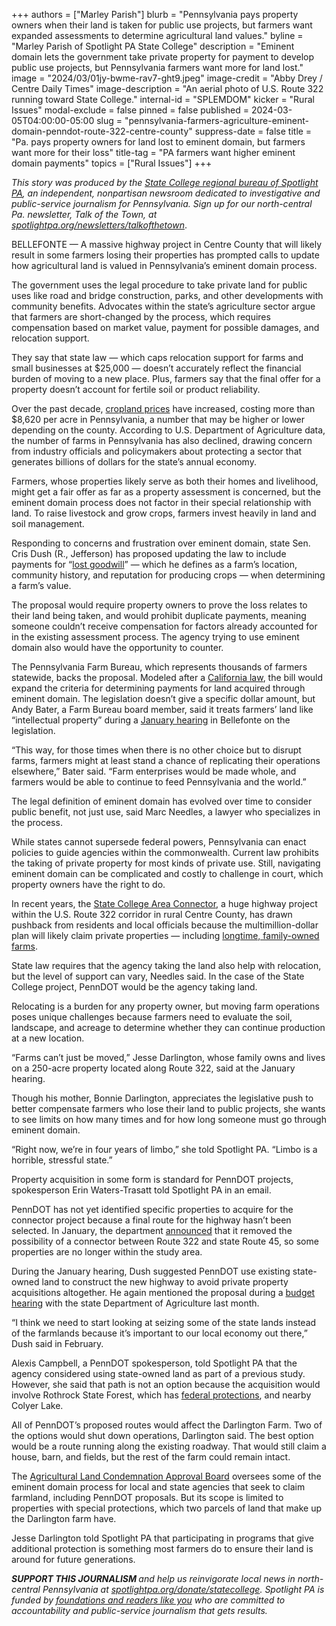 +++
authors = ["Marley Parish"]
blurb = "Pennsylvania pays property owners when their land is taken for public use projects, but farmers want expanded assessments to determine agricultural land values."
byline = "Marley Parish of Spotlight PA State College"
description = "Eminent domain lets the government take private property for payment to develop public use projects, but Pennsylvania farmers want more for land lost."
image = "2024/03/01jy-bwme-rav7-ght9.jpeg"
image-credit = "Abby Drey / Centre Daily Times"
image-description = "An aerial photo of U.S. Route 322 running toward State College."
internal-id = "SPLEMDOM"
kicker = "Rural Issues"
modal-exclude = false
pinned = false
published = 2024-03-05T04:00:00-05:00
slug = "pennsylvania-farmers-agriculture-eminent-domain-penndot-route-322-centre-county"
suppress-date = false
title = "Pa. pays property owners for land lost to eminent domain, but farmers want more for their loss"
title-tag = "PA farmers want higher eminent domain payments"
topics = ["Rural Issues"]
+++

<em>This story was produced by the </em><a href="https://www.spotlightpa.org/statecollege"><em>State College regional bureau of Spotlight PA</em></a><em>, an independent, nonpartisan newsroom dedicated to investigative and public-service journalism for Pennsylvania. Sign up for our north-central Pa. newsletter, Talk of the Town, at </em><a href="https://www.spotlightpa.org/newsletters/talkofthetown"><em>spotlightpa.org/newsletters/talkofthetown</em></a>.<em></em>

BELLEFONTE — A massive highway project in Centre County that will likely result in some farmers losing their properties has prompted calls to update how agricultural land is valued in Pennsylvania’s eminent domain process.

The government uses the legal procedure to take private land for public uses like road and bridge construction, parks, and other developments with community benefits. Advocates within the state’s agriculture sector argue that farmers are short-changed by the process, which requires compensation based on market value, payment for possible damages, and relocation support.

They say that state law — which caps relocation support for farms and small businesses at $25,000 — doesn’t accurately reflect the financial burden of moving to a new place. Plus, farmers say that the final offer for a property doesn’t account for fertile soil or product reliability.

Over the past decade, <a href="https://www.nass.usda.gov/Publications/Highlights/2023/2023LandValuesCashRents_FINAL.pdf">cropland prices</a> have increased, costing more than $8,620 per acre in Pennsylvania, a number that may be higher or lower depending on the county. According to U.S. Department of Agriculture data, the number of farms in Pennsylvania has also declined, drawing concern from industry officials and policymakers about protecting a sector that generates billions of dollars for the state’s annual economy.

Farmers, whose properties likely serve as both their homes and livelihood, might get a fair offer as far as a property assessment is concerned, but the eminent domain process does not factor in their special relationship with land. To raise livestock and grow crops, farmers invest heavily in land and soil management.

<script src="https://www.spotlightpa.org/embed.js" async></script><div data-spl-embed-version="1" data-spl-src="https://www.spotlightpa.org/embeds/newsletter/?cta=Sign%20up%20for%20our%20new%20regional%20newsletter%2C%20%3Cb%3ETalk%20of%20the%20Town%3C%2Fb%3E%2C%20and%20get%20all%20the%20news%20and%20notes%20from%20State%20College%20and%20north-central%20PA.&button=Sign%20Up%20Now&preselect=state_college&eyebrow=DON'T%20MISS%20A%20BEAT"></div>

Responding to concerns and frustration over eminent domain, state Sen. Cris Dush (R., Jefferson) has proposed updating the law to include payments for “<a href="https://www.legis.state.pa.us/cfdocs/billInfo/billInfo.cfm?sYear=2023&amp;sInd=0&amp;body=S&amp;type=B&amp;bn=800#:~:text=Short%20Title%3A,of%20goodwill%20of%20farm%20operation.">lost goodwill</a>” — which he defines as a farm’s location, community history, and reputation for producing crops — when determining a farm’s value.

The proposal would require property owners to prove the loss relates to their land being taken, and would prohibit duplicate payments, meaning someone couldn’t receive compensation for factors already accounted for in the existing assessment process. The agency trying to use eminent domain also would have the opportunity to counter.

The Pennsylvania Farm Bureau, which represents thousands of farmers statewide, backs the proposal. Modeled after a <a href="https://codes.findlaw.com/ca/code-of-civil-procedure/ccp-sect-1250-410/#:~:text=(a)%20At%20least%2020%20days,for%20compensation%20in%20the%20proceeding.">California law</a>, the bill would expand the criteria for determining payments for land acquired through eminent domain. The legislation doesn’t give a specific dollar amount, but Andy Bater, a Farm Bureau board member, said it treats farmers’ land like “intellectual property” during a <a href="https://stategovernment.pasenategop.com/sg-012224/">January hearing</a> in Bellefonte on the legislation.

“This way, for those times when there is no other choice but to disrupt farms, farmers might at least stand a chance of replicating their operations elsewhere,” Bater said. “Farm enterprises would be made whole, and farmers would be able to continue to feed Pennsylvania and the world.”

The legal definition of eminent domain has evolved over time to consider public benefit, not just use, said Marc Needles, a lawyer who specializes in the process.

While states cannot supersede federal powers, Pennsylvania can enact policies to guide agencies within the commonwealth. Current law prohibits the taking of private property for most kinds of private use. Still, navigating eminent domain can be complicated and costly to challenge in court, which property owners have the right to do.

In recent years, the <a href="https://www.penndot.pa.gov/RegionalOffices/district-2/ConstructionsProjectsAndRoadwork/SCAC/Pages/default.aspx">State College Area Connector</a>, a huge highway project within the U.S. Route 322 corridor in rural Centre County, has drawn pushback from residents and local officials because the multimillion-dollar plan will likely claim private properties — including <a href="https://www.centredaily.com/news/local/community/article259874035.html">longtime, family-owned farms</a>.

State law requires that the agency taking the land also help with relocation, but the level of support can vary, Needles said. In the case of the State College project, PennDOT would be the agency taking land.

Relocating is a burden for any property owner, but moving farm operations poses unique challenges because farmers need to evaluate the soil, landscape, and acreage to determine whether they can continue production at a new location.

<script src="https://www.spotlightpa.org/embed.js" async></script><div data-spl-embed-version="1" data-spl-src="https://www.spotlightpa.org/embeds/donate/"></div>

“Farms can’t just be moved,” Jesse Darlington, whose family owns and lives on a 250-acre property located along Route 322, said at the January hearing.

Though his mother, Bonnie Darlington, appreciates the legislative push to better compensate farmers who lose their land to public projects, she wants to see limits on how many times and for how long someone must go through eminent domain.

“Right now, we’re in four years of limbo,” she told Spotlight PA. “Limbo is a horrible, stressful state.”

Property acquisition in some form is standard for PennDOT projects, spokesperson Erin Waters-Trasatt told Spotlight PA in an email.

PennDOT has not yet identified specific properties to acquire for the connector project because a final route for the highway hasn’t been selected. In January, the department <a href="https://www.penndot.pa.gov/regionaloffices/district-2/pages/details.aspx?newsid=2812">announced</a> that it removed the possibility of a connector between Route 322 and state Route 45, so some properties are no longer within the study area.

During the January hearing, Dush suggested PennDOT use existing state-owned land to construct the new highway to avoid private property acquisitions altogether. He again mentioned the proposal during a <a href="https://vimeo.com/917273194/4f820df70b">budget hearing</a> with the state Department of Agriculture last month.

“I think we need to start looking at seizing some of the state lands instead of the farmlands because it’s important to our local economy out there,” Dush said in February.

Alexis Campbell, a PennDOT spokesperson, told Spotlight PA that the agency considered using state-owned land as part of a previous study. However, she said that path is not an option because the acquisition would involve Rothrock State Forest, which has <a href="https://www.environment.fhwa.dot.gov/env_topics/4f_tutorial/overview.aspx">federal protections</a>, and nearby Colyer Lake.

All of PennDOT’s proposed routes would affect the Darlington Farm. Two of the options would shut down operations, Darlington said. The best option would be a route running along the existing roadway. That would still claim a house, barn, and fields, but the rest of the farm could remain intact.

The <a href="https://web.archive.org/20240305102348/https://prdagriculture.pwpca.pa.gov/Plants_Land_Water/farmland/asa/Pages/default.aspx">Agricultural Land Condemnation Approval Board</a> oversees some of the eminent domain process for local and state agencies that seek to claim farmland, including PennDOT proposals. But its scope is limited to properties with special protections, which two parcels of land that make up the Darlington farm have.

Jesse Darlington told Spotlight PA that participating in programs that give additional protection is something most farmers do to ensure their land is around for future generations.

<strong><em>SUPPORT THIS JOURNALISM </em></strong><em>and help us reinvigorate local news in north-central Pennsylvania at </em><a href="http://spotlightpa.org/donate/statecollege"><em>spotlightpa.org/donate/statecollege</em></a><em>. Spotlight PA is funded by </em><a href="https://www.spotlightpa.org/support"><em>foundations and readers like you</em></a><em> who are committed to accountability and public-service journalism that gets results.</em>

